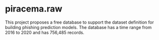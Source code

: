 # piracema.raw
This project proposes a free database to support the dataset definition for building phishing prediction models. The database has a time range from 2016 to 2020 and has 756,485 records.

